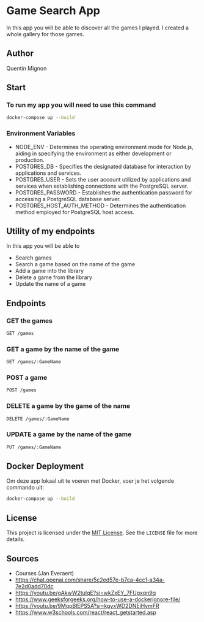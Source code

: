 # Game Search App

In this app you will be able to discover all the games I played. I created a whole gallery for those games.

## Author

Quentin Mignon

## Start

### To run my app you will need to use this command

```bash
docker-compose up --build
```

### Environment Variables

- NODE_ENV - Determines the operating environment mode for Node.js, aiding in specifying the environment as either development or production.
- POSTGRES_DB - Specifies the designated database for interaction by applications and services.
- POSTGRES_USER - Sets the user account utilized by applications and services when establishing connections with the PostgreSQL server.
- POSTGRES_PASSWORD - Establishes the authentication password for accessing a PostgreSQL database server.
- POSTGRES_HOST_AUTH_METHOD - Determines the authentication method employed for PostgreSQL host access.

## Utility of my endpoints

In this app you will be able to

- Search games
- Search a game based on the name of the game
- Add a game into the library
- Delete a game from the library
- Update the name of a game

## Endpoints

### GET the games

```bash
GET /games
```

### GET a game by the name of the game

```bash
GET /games/:GameName
```

### POST a game

```bash
POST /games
```

### DELETE a game by the game of the name

```bash
DELETE /games/:GameName
```

### UPDATE a game by the name of the game

```bash
PUT /games/:GameName
```

## Docker Deployment

Om deze app lokaal uit te voeren met Docker, voer je het volgende commando uit:

```bash
docker-compose up --build
```

## License

This project is licensed under the [MIT License](https://opensource.org/licenses/MIT). See the `LICENSE` file for more details.

## Sources

- Courses (Jan Everaert)
- https://chat.openai.com/share/5c2ed57e-b7ca-4cc1-a34a-7e2d0add70dc
- https://youtu.be/gAkwW2tuIqE?si=wkZxEY_7FUgxqn9q
- https://www.geeksforgeeks.org/how-to-use-a-dockerignore-file/
- https://youtu.be/9MqpBlEPS5A?si=kgyxWD2DNEiHymFR
- https://www.w3schools.com/react/react_getstarted.asp

